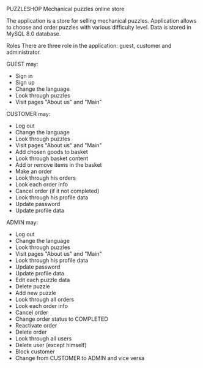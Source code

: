 PUZZLESHOP
Mechanical puzzles online store

The application is a store for selling mechanical puzzles. Application allows to choose and order puzzles with various difficulty level. 
Data is stored in MySQL 8.0 database.  

Roles
There are three role in the application: guest, customer and administrator.

GUEST may:
- Sign in
- Sign up
- Change the language
- Look through puzzles
- Visit pages "About us" and "Main"

CUSTOMER may:
- Log out
- Change the language
- Look through puzzles
- Visit pages "About us" and "Main"
- Add chosen goods to basket
- Look through basket content
- Add or remove items in the basket
- Make an order
- Look through his orders
- Look each order info
- Cancel order (if it not completed)
- Look through his profile data
- Update password
- Update profile data

ADMIN may:
- Log out
- Change the language
- Look through puzzles
- Visit pages "About us" and "Main"
- Look through his profile data
- Update password
- Update profile data
- Edit each puzzle data
- Delete puzzle
- Add new puzzle
- Look through all orders
- Look each order info
- Cancel order
- Change order status to COMPLETED
- Reactivate order
- Delete order
- Look through all users
- Delete user (except himself)
- Block customer
- Change from CUSTOMER to ADMIN and vice versa
